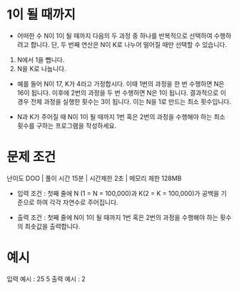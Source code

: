 # 1이 될 때까지

- 어떠한 수 N이 1이 될 때까지 다음의 두 과정 중 하나를 반복적으로 선택하여 수행하려고 합니다. 단, 두 번째 연산은 N이 K로 나누어 떨어질 때만 선택할 수 있습니다. <br>

1. N에서 1을 뺍니다.
2. N을 K로 나눕니다.

- 예를 들어 N이 17, K가 4라고 가정합시다. 이때 1번의 과정을 한 번 수행하면 N은 16이 됩니다. 이후에 2번의 과정을 두 번 수행하면 N은 1이 됩니다. 결과적으로 이 경우 전체 과정을 실행한 횟수는 3이 됩니다. 이는 N을 1로 만드는 최소 횟수입니다.

- N과 K가 주어질 때 N이 1이 될 때까지 1번 혹은 2번의 과정을 수행해야 하는 최소 횟수를 구하는 프로그램을 작성하세요.

# 문제 조건

난이도 DOO | 풀이 시간 15분 | 시간제한 2초 | 메모리 제한 128MB

- 입력 조건 : 첫째 줄에 N (1 = N = 100,000)과 K(2 = K = 100,000)가 공백을 기준으로 하여 각각 자연수로 주어집니다.

- 출력 조건 : 첫째 줄에 N이 1이 될 때까지 1번 혹은 2번의 과정을 수행해야 하는 횟수의 최솟값을 출력합니다.

# 예시
입력 예시 : 25 5
출력 예시 : 2